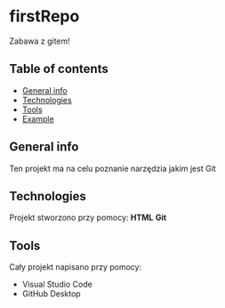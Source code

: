# firstRepo
Zabawa z gitem!

## Table of contents
* [General info](#general-info)
* [Technologies](#technologies)
* [Tools](#tools)
* [Example](#przykładowa-aplikacja)

## General info
Ten projekt ma na celu poznanie narzędzia jakim jest Git

## Technologies
Projekt stworzono przy pomocy:
**HTML**
**Git**

## Tools
Cały projekt napisano przy pomocy:
* Visual Studio Code
* GitHub Desktop

